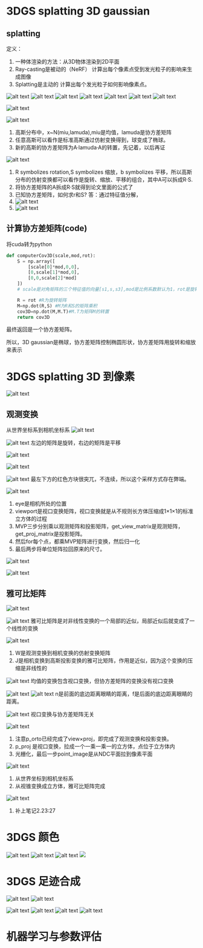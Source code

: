 # 3DGS splatting 3D gaussian

## splatting

定义：
1. 一种体渲染的方法：从3D物体渲染到2D平面
2. Ray-casting是被动的（NeRF） 计算出每个像素点受到发光粒子的影响来生成图像
3. Splatting是主动的 计算出每个发光粒子如何影响像素点。

![alt text](image.png)
![alt text](image-1.png)
![alt text](image-2.png)
![alt text](image-4.png)
![alt text](image-5.png)
![alt text](image-3.png)
![alt text](image-6.png)

![alt text](image-7.png)

![alt text](image-8.png)
1. 高斯分布中，x~N(miu,lamuda),miu是均值，lamuda是协方差矩阵
2. 任意高斯可以看作是标准高斯通过仿射变换得到，球变成了椭球。
3. 新的高斯的协方差矩阵为A·lamuda·A的转置，先记着，以后再证

![alt text](image-9.png)
1. R symbolizes rotation,S symbolizes 缩放，b symbolizes 平移，所以高斯分布的仿射变换都可以看作是旋转、缩放、平移的组合，其中A可以拆成R·S.
2. 将协方差矩阵的A拆成R·S就得到论文里面的公式了
3. 已知协方差矩阵，如何求r和S?  答：通过特征值分解，
4. ![alt text](image-11.png)
5. ![alt text](image-10.png)

## 计算协方差矩阵(code)

将cuda转为python
```python
def computerCov3D(scale,mod,rot):
    S = np.array([
        [scale[0]*mod,0,0],
        [0,scale[1]*mod,0],
        [0,0,scale[2]*mod]
    ])
    # scale是对角矩阵的三个特征值的向量[s1,s,s3],mod是比例系数默认为1，rot是旋转矩阵。

    R = rot #R为旋转矩阵
    M=np.dot(R,S) #M为R和S的矩阵乘积
    cov3D=np.dot(M,M.T)#M.T为矩阵M的转置
    return cov3D 
```
最终返回是一个协方差矩阵。

所以，3D gaussian是椭球，协方差矩阵控制椭圆形状，协方差矩阵用旋转和缩放来表示

# 3DGS splatting 3D 到像素
![alt text](image-12.png)

## 观测变换
从世界坐标系到相机坐标系
![alt text](image-14.png)

![alt text](image-15.png)
左边的矩阵是旋转，右边的矩阵是平移

![alt text](image-16.png)

![alt text](image-17.png)

![alt text](image-18.png)
最左下方的红色方块很突兀，不连续，所以这个采样方式存在弊端。

![alt text](image-19.png)
1. eye是相机所处的位置
2. viewport是视口变换矩阵，视口变换就是从不规则长方体压缩成1×1×1的标准立方体的过程
3. MVP三步分别乘以观测矩阵和投影矩阵，get_view_matrix是观测矩阵，get_proj_matrix是投影矩阵。
4. 然后for每个点，都乘MVP矩阵进行变换，然后归一化
5. 最后两步将单位矩阵拉回原来的尺寸。


![alt text](image-20.png)

![alt text](image-21.png)

## 雅可比矩阵
![alt text](image-22.png)

![alt text](image-24.png)
雅可比矩阵是对非线性变换的一个局部的近似，局部近似后就变成了一个线性的变换

![alt text](image-25.png)
1. W是观测变换到相机变换的仿射变换矩阵
2. J是相机变换到高斯投影变换的雅可比矩阵，作用是近似，因为这个变换的压缩是非线性的


![alt text](image-26.png)
均值的变换包含视口变换，但协方差矩阵的变换没有视口变换

![alt text](image-27.png)
![alt text](image-28.png)
n是前面的底边距离眼睛的距离，f是后面的底边距离眼睛的距离。

![alt text](image-29.png)
视口变换与协方差矩阵无关

![alt text](image-30.png)
1. 注意p_orto已经完成了view×proj，即完成了观测变换和投影变换。
2. p_proj 是视口变换，拉成一个一乘一乘一的立方体，点位于立方体内
3. 光栅化，最后一步point_image是从NDC平面拉到像素平面

![alt text](image-31.png)
1. 从世界坐标到相机坐标系
2. 从视锥变换成立方体，雅可比矩阵完成

![alt text](image-32.png)
1. 补上笔记2.23:27


# 3DGS 颜色
![alt text](image-33.png)
![alt text](image-34.png)
![alt text](image-35.png)
![ ](image-36.png)

# 3DGS 足迹合成
![alt text](image-37.png)
![alt text](image-38.png)


![alt text](image-39.png)
![alt text](image-40.png)
![alt text](image-41.png)
![alt text](image-42.png)


# 机器学习与参数评估
